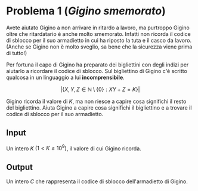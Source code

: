 # Problema 1 (*Gigino smemorato*)
Avete aiutato Gigino a non arrivare in ritardo a lavoro, ma purtroppo Gigino oltre che ritardatario è anche molto smemorato.
Infatti non ricorda il codice di sblocco per il suo armadietto in cui ha riposto la tuta e il casco da lavoro.
(Anche se Gigino non è molto sveglio, sa bene che la sicurezza viene prima di tutto!)

Per fortuna il capo di Gigino ha preparato dei bigliettini con degli indizi per aiutarlo a ricordare il codice di sblocco.
Sul bigliettino di Gigino c'è scritto qualcosa in un linguaggio a lui **incomprensibile**.

$$\vert \{ X,Y,Z \in \mathbb{N} \setminus \{0\} : XY + Z = K \} \vert$$

Gigino ricorda il valore di $K$, ma non riesce a capire cosa significhi il resto del bigliettino.
Aiuta Gigino a capire cosa significhi il bigliettino e a trovare il codice di sblocco per il suo armadietto.

## Input
Un intero $K$ $(1 < K \leq 10^9)$, il valore di cui Gigino ricorda.

## Output
Un intero $C$ che rappresenta il codice di sblocco dell'armadietto di Gigino.